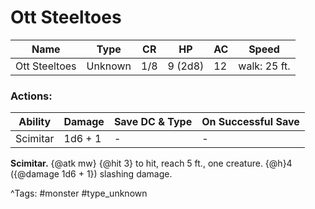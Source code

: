 # Ott Steeltoes

| Name | Type | CR | HP | AC | Speed |
|------|------|----|----|----|-------|
| Ott Steeltoes | Unknown | 1/8 | 9 (2d8) | 12 | walk: 25 ft. |

### Actions:

| Ability | Damage | Save DC & Type | On Successful Save |
|---------|--------|----------------|--------------------|
| Scimitar | 1d6 + 1 | - | - |


**Scimitar.** {@atk mw} {@hit 3} to hit, reach 5 ft., one creature. {@h}4 ({@damage 1d6 + 1}) slashing damage.

^Tags: #monster #type_unknown